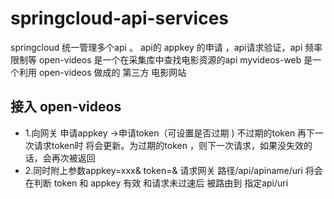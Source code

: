 # springcloud-api-services
springcloud 统一管理多个api 。 api的 appkey 的申请 ，api请求验证，api 频率限制等
open-videos  是一个在采集库中查找电影资源的api 
myvideos-web 是一个利用 open-videos 做成的 第三方 电影网站

## 接入 open-videos
 - 1.向网关 申请appkey ->申请token（可设置是否过期 ) 不过期的token 再下一次请求token时 将会更新。为过期的token ，则下一次请求，如果没失效的话，会再次被返回
 - 2.同时附上参数appkey=xxx& token=& 请求网关 路径/api/apiname/uri  将会在判断 token 和 appkey 有效 和请求未过速后  被路由到 指定api/uri
 
